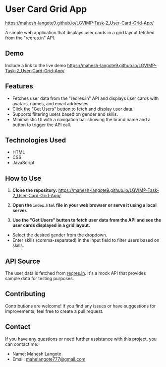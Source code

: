 # User Card Grid App
https://mahesh-langote9.github.io/LGVIMP-Task-2_User-Card-Grid-App/

A simple web application that displays user cards in a grid layout fetched from the "reqres.in" API.

## Demo

Include a link to the live demo
https://mahesh-langote9.github.io/LGVIMP-Task-2_User-Card-Grid-App/

## Features

- Fetches user data from the "reqres.in" API and displays user cards with avatars, names, and email addresses.
- Click the "Get Users" button to fetch and display user data.
- Supports filtering users based on gender and skills.
- Minimalistic UI with a navigation bar showing the brand name and a button to trigger the API call.

## Technologies Used

- HTML
- CSS
- JavaScript

## How to Use

1. **Clone the repository:**
https://mahesh-langote9.github.io/LGVIMP-Task-2_User-Card-Grid-App/

3. **Open the `index.html` file in your web browser or serve it using a local server.**

4. **Use the "Get Users" button to fetch user data from the API and see the user cards displayed in a grid layout.**
- Select the desired gender from the dropdown.
- Enter skills (comma-separated) in the input field to filter users based on skills.

## API Source

The user data is fetched from [reqres.in](https://reqres.in/). It's a mock API that provides sample data for testing purposes.

## Contributing

Contributions are welcome! If you find any issues or have suggestions for improvements, feel free to create a pull request.

## Contact

If you have any questions or need further assistance with this project, you can contact me:
- Name: Mahesh Langote
- Email: mahelangote777@gmail.com

